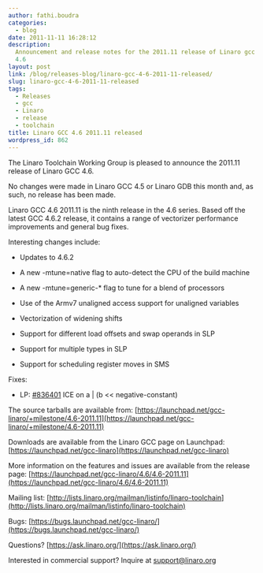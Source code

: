 ```yaml
---
author: fathi.boudra
categories:
  - blog
date: 2011-11-11 16:28:12
description:
  Announcement and release notes for the 2011.11 release of Linaro gcc
  4.6
layout: post
link: /blog/releases-blog/linaro-gcc-4-6-2011-11-released/
slug: linaro-gcc-4-6-2011-11-released
tags:
  - Releases
  - gcc
  - Linaro
  - release
  - toolchain
title: Linaro GCC 4.6 2011.11 released
wordpress_id: 862
---
```


The Linaro Toolchain Working Group is pleased to announce the 2011.11 release of Linaro GCC 4.6.

No changes were made in Linaro GCC 4.5 or Linaro GDB this month and, as such, no release has been made.

Linaro GCC 4.6 2011.11 is the ninth release in the 4.6 series. Based off the latest GCC 4.6.2 release, it contains a range of vectorizer performance improvements and general bug fixes.

Interesting changes include:

- Updates to 4.6.2

- A new -mtune=native flag to auto-detect the CPU of the build machine

- A new -mtune=generic-\* flag to tune for a blend of processors

- Use of the Armv7 unaligned access support for unaligned variables

- Vectorization of widening shifts

- Support for different load offsets and swap operands in SLP

- Support for multiple types in SLP

- Support for scheduling register moves in SMS

Fixes:

- LP: [#836401](http://launchpad.net/bugs/836401) ICE on a | (b << negative-constant)

The source tarballs are available from:
[https://launchpad.net/gcc-linaro/+milestone/4.6-2011.11](https://launchpad.net/gcc-linaro/+milestone/4.6-2011.11)

Downloads are available from the Linaro GCC page on Launchpad:
[https://launchpad.net/gcc-linaro](https://launchpad.net/gcc-linaro)

More information on the features and issues are available from the release page:
[https://launchpad.net/gcc-linaro/4.6/4.6-2011.11](https://launchpad.net/gcc-linaro/4.6/4.6-2011.11)

Mailing list: [http://lists.linaro.org/mailman/listinfo/linaro-toolchain](http://lists.linaro.org/mailman/listinfo/linaro-toolchain)

Bugs: [https://bugs.launchpad.net/gcc-linaro/](https://bugs.launchpad.net/gcc-linaro/)

Questions? [https://ask.linaro.org/](https://ask.linaro.org/)

Interested in commercial support? Inquire at support@linaro.org
